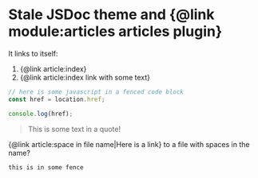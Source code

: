 # Stale JSDoc theme and {@link module:articles articles plugin}

It links to itself:

 1. {@link article:index}
 2. {@link article:index link with some text}

```javascript
// here is some javascript in a fenced code block
const href = location.href;

console.log(href);
```

> This is some text in a quote!

{@link article:space in file name|Here is a link} to a file with spaces in the name?

```raw
this is in some fence
```
